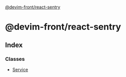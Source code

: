 [@devim-front/react-sentry](README.md)

# @devim-front/react-sentry

## Index

### Classes

* [Service](classes/service.md)
